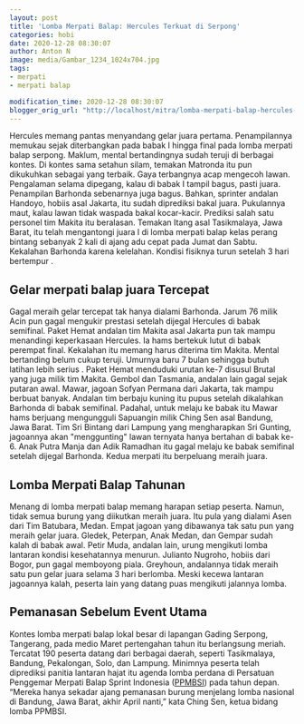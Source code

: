 ```yaml
---
layout: post
title: 'Lomba Merpati Balap: Hercules Terkuat di Serpong'
categories: hobi
date: 2020-12-28 08:30:07
author: Anton N
image: media/Gambar_1234_1024x704.jpg
tags:
- merpati
- merpati balap

modification_time: 2020-12-28 08:30:07
blogger_orig_url: "http://localhost/mitra/lomba-merpati-balap-hercules-terkuat-di.html"
---
```


Hercules memang pantas menyandang gelar juara pertama. Penampilannya memukau
sejak diterbangkan pada babak I hingga final pada lomba merpati balap serpong.
Maklum, mental bertandingnya sudah teruji di berbagai kontes. Di kontes sama
setahun silam, temakan Matronda itu pun dikukuhkan sebagai yang terbaik. Gaya
terbangnya acap mengecoh lawan. Pengalaman selama dipegang, kalau di babak I
tampil bagus, pasti juara. Penampilan Barhonda sebenarnya juga bagus. Bahkan,
sprinter andalan Handoyo, hobiis asal Jakarta, itu sudah diprediksi bakal
juara. Pukulannya maut, kalau lawan tidak waspada bakal kocar-kacir. Prediksi
salah satu personel tim Makita itu beralasan. Temakan Itang asal Tasikmalaya,
Jawa Barat, itu telah mengantongi juara I di lomba merpati balap kelas perang
bintang sebanyak 2 kali di ajang adu cepat pada Jumat dan Sabtu. Kekalahan
Barhonda karena kelelahan. Kondisi fisiknya turun setelah 3 hari bertempur .

## Gelar merpati balap juara Tercepat

Gagal meraih gelar tercepat tak hanya dialami Barhonda. Jarum 76 milik Acin
pun gagal mengukir prestasi setelah dijegal Hercules di babak semifinal. Paket
Hemat andalan tim Makita asal Jakarta pun tak mampu menandingi keperkasaan
Hercules. Ia hams bertekuk lutut di babak perempat final. Kekalahan itu memang
harus diterima tim Makita. Mental bertanding belum cukup teruji. Umurnya baru
7 bulan sehingga butuh latihan lebih serius . Paket Hemat menduduki urutan
ke-7 disusul Brutal yang juga milik tim Makita. Gembol dan Tasmania, andalan
lain gagal sejak putaran awal. Mawar, jagoan Sofyan Permana dari Jakarta, tak
mampu berbuat banyak. Andalan tim berbaju kuning itu pupus setelah dikalahkan
Barhonda di babak semifinal. Padahal, untuk melaju ke babak itu Mawar hams
berjuang mengungguli Sapuangin milik Ching Sen asal Bandung, Jawa Barat. Tim
Sri Bintang dari Lampung yang mengharapkan Sri Gunting, jagoannya akan
"menggunting" lawan ternyata hanya bertahan di babak ke-6. Anak Putra Manja
dan Adik Ramadhan itu gagal melaju ke babak semifinal setelah dijegal
Barhonda. Kedua merpati itu berpeluang meraih juara.

## Lomba Merpati Balap Tahunan

Menang di lomba merpati balap memang harapan setiap peserta. Namun, tidak
semua burung yang diikutkan meraih juara. Itu pula yang dialami Asen dari Tim
Batubara, Medan. Empat jagoan yang dibawanya tak satu pun yang meraih gelar
juara. Gledek, Peterpan, Anak Medan, dan Gempar sudah kalah di babak awal.
Petir Muda, andalan lain, urung mengikuti lomba lantaran kondisi kesehatannya
menurun. Julianto Nugroho, hobiis dari Bogor, pun gagal memboyong piala.
Greyhoun, andalannya tidak meraih satu pun gelar juara selama 3 hari berlomba.
Meski kecewa lantaran jagoannya kalah, peserta lain yang datang puas mengikuti
jalannya lomba.

## Pemanasan Sebelum Event Utama

Kontes lomba merpati balap lokal besar di lapangan Gading Serpong, Tangerang,
pada medio Maret pertengahan tahun itu berlangsung meriah. Tercatat 190
peserta datang dari berbagai daerah, seperti Tasikmalaya, Bandung, Pekalongan,
Solo, dan Lampung. Minimnya peserta telah diprediksi panitia lantaran hajat
itu agenda lomba perdana di Persatuan Penggemar Merpati Balap Sprint Indonesia
([PPMBSI](https://ppmbsi.com/category/agenda-ppmbsi/)) pada tahun depan.
“Mereka hanya sekadar ajang pemanasan burung menjelang lomba nasional di
Bandung, Jawa Barat, akhir April nanti,” kata Ching Sen, ketua bidang lomba
PPMBSI.


